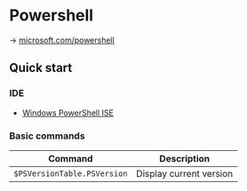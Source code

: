 # Powershell

→ [microsoft.com/powershell](https://docs.microsoft.com/en-us/powershell/)

## Quick start

### IDE

- [Windows PowerShell ISE](https://docs.microsoft.com/en-us/powershell/scripting/components/ise/introducing-the-windows-powershell-ise)

### Basic commands

Command | Description
------- | -----------
`$PSVersionTable.PSVersion` | Display current version
